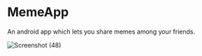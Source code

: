 # MemeApp
An android app which lets you share memes among your friends.

![Screenshot (48)](https://user-images.githubusercontent.com/92254361/172677450-7eea29b3-98e1-4a7e-beb7-4dcfc37f31ea.png)
